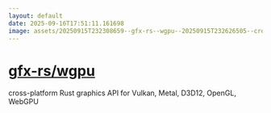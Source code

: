 ```yaml
---
layout: default
date: 2025-09-16T17:51:11.161698
image: assets/20250915T232308659--gfx-rs--wgpu--20250915T232626505--cropped.png
---
```


# [gfx-rs/wgpu](https://github.com/gfx-rs/wgpu)

cross-platform Rust graphics API for Vulkan, Metal, D3D12, OpenGL, WebGPU

